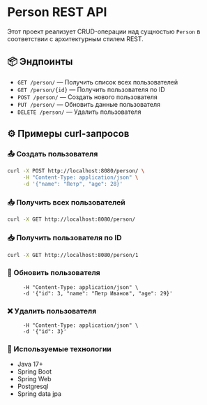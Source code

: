 # Person REST API

Этот проект реализует CRUD-операции над сущностью `Person` в соответствии с архитектурным стилем REST.

## 📦 Эндпоинты

- `GET /person/` — Получить список всех пользователей
- `GET /person/{id}` — Получить пользователя по ID
- `POST /person/` — Создать нового пользователя
- `PUT /person/` — Обновить данные пользователя
- `DELETE /person/` — Удалить пользователя

## ⚙️ Примеры curl-запросов

### 📤 Создать пользователя
```bash
curl -X POST http://localhost:8080/person/ \
     -H "Content-Type: application/json" \
     -d '{"name": "Петр", "age": 28}'
```

### 📥 Получить всех пользователей

```bash
curl -X GET http://localhost:8080/person/
```

### 📥 Получить пользователя по ID
```bash
curl -X GET http://localhost:8080/person/1
```

### 🔄 Обновить пользователя
```curl -X PUT http://localhost:8080/person/ \
     -H "Content-Type: application/json" \
     -d '{"id": 3, "name": "Петр Иванов", "age": 29}'
```

### ❌ Удалить пользователя
```curl -X DELETE http://localhost:8080/person/ \
     -H "Content-Type: application/json" \
     -d '{"id": 3}'
```

### 🧪 Используемые технологии

- Java 17+
- Spring Boot
- Spring Web
- Postgresql
- Spring data jpa